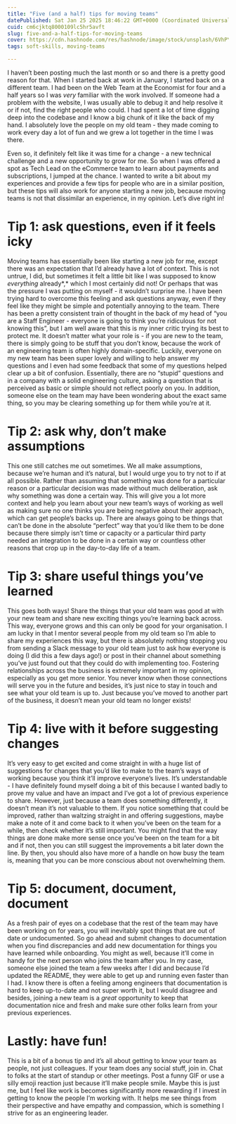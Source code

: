 ```yaml
---
title: "Five (and a half) tips for moving teams"
datePublished: Sat Jan 25 2025 18:46:22 GMT+0000 (Coordinated Universal Time)
cuid: cm6cjktq8000109lc5hr5avft
slug: five-and-a-half-tips-for-moving-teams
cover: https://cdn.hashnode.com/res/hashnode/image/stock/unsplash/6VhPY27jdps/upload/abce027e34a1c9d6d560e0e289349def.jpeg
tags: soft-skills, moving-teams

---
```


I haven’t been posting much the last month or so and there is a pretty good reason for that. When I started back at work in January, I started back on a different team. I had been on the Web Team at the Economist for four and a half years so I was *very* familiar with the work involved. If someone had a problem with the website, I was usually able to debug it and help resolve it or if not, find the right people who could. I had spent a lot of time digging deep into the codebase and I know a big chunk of it like the back of my hand. I absolutely love the people on my old team - they made coming to work every day a lot of fun and we grew a lot together in the time I was there.

Even so, it definitely felt like it was time for a change - a new technical challenge and a new opportunity to grow for me. So when I was offered a spot as Tech Lead on the eCommerce team to learn about payments and subscriptions, I jumped at the chance. I wanted to write a bit about my experiences and provide a few tips for people who are in a similar position, but these tips will also work for anyone starting a new job, because moving teams is not that dissimilar an experience, in my opinion. Let’s dive right in!

# Tip 1: ask questions, even if it feels icky

Moving teams has essentially been like starting a new job for me, except there was an expectation that I’d already have a lot of context. This is not untrue, I did, but sometimes it felt a little bit like I was supposed to know *everything* already*,* which I most certainly did not! Or perhaps that was the pressure I was putting on myself - it wouldn’t surprise me. I have been trying hard to overcome this feeling and ask questions anyway, even if they feel like they might be simple and potentially annoying to the team. There has been a pretty consistent train of thought in the back of my head of “you are a Staff Engineer - everyone is going to think you’re ridiculous for not knowing this”, but I am well aware that this is my inner critic trying its best to protect me. It doesn’t matter what your role is - if you are new to the team, there is simply going to be stuff that you don’t know, because the work of an engineering team is often highly domain-specific. Luckily, everyone on my new team has been super lovely and willing to help answer my questions and I even had some feedback that some of my questions helped clear up a bit of confusion. Essentially, there are no “stupid” questions and in a company with a solid engineering culture, asking a question that is perceived as basic or simple should not reflect poorly on you. In addition, someone else on the team may have been wondering about the exact same thing, so you may be clearing something up for them while you’re at it.

# Tip 2: ask why, don’t make assumptions

This one still catches me out sometimes. We all make assumptions, because we’re human and it’s natural, but I would urge you to try not to if at all possible. Rather than assuming that something was done for a particular reason or a particular decision was made without much deliberation, ask why something was done a certain way. This will give you a lot more context and help you learn about your new team’s ways of working as well as making sure no one thinks you are being negative about their approach, which can get people’s backs up. There are always going to be things that can’t be done in the absolute “perfect” way that you’d like them to be done because there simply isn’t time or capacity or a particular third party needed an integration to be done in a certain way or countless other reasons that crop up in the day-to-day life of a team.

# Tip 3: share useful things you’ve learned

This goes both ways! Share the things that your old team was good at with your new team and share new exciting things you’re learning back across. This way, everyone grows and this can only be good for your organisation. I am lucky in that I mentor several people from my old team so I’m able to share my experiences this way, but there is absolutely nothing stopping you from sending a Slack message to your old team just to ask how everyone is doing (I did this a few days ago!) or post in their channel about something you’ve just found out that they could do with implementing too. Fostering relationships across the business is extremely important in my opinion, especially as you get more senior. You never know when those connections will serve you in the future and besides, it’s just nice to stay in touch and see what your old team is up to. Just because you’ve moved to another part of the business, it doesn’t mean your old team no longer exists!

# Tip 4: live with it before suggesting changes

It’s very easy to get excited and come straight in with a huge list of suggestions for changes that you’d like to make to the team’s ways of working because you think it’ll improve everyone’s lives. It’s understandable - I have definitely found myself doing a bit of this because I wanted badly to prove my value and have an impact and I’ve got a lot of previous experience to share. However, just because a team does something differently, it doesn’t mean it’s not valuable to them. If you notice something that could be improved, rather than waltzing straight in and offering suggestions, maybe make a note of it and come back to it when you’ve been on the team for a while, then check whether it’s still important. You might find that the way things are done make more sense once you’ve been on the team for a bit and if not, then you can still suggest the improvements a bit later down the line. By then, you should also have more of a handle on how busy the team is, meaning that you can be more conscious about not overwhelming them.

# Tip 5: document, document, document

As a fresh pair of eyes on a codebase that the rest of the team may have been working on for years, you will inevitably spot things that are out of date or undocumented. So go ahead and submit changes to documentation when you find discrepancies and add new documentation for things you have learned while onboarding. You might as well, because it’ll come in handy for the next person who joins the team after you. In my case, someone else joined the team a few weeks after I did and because I’d updated the README, they were able to get up and running even faster than I had. I know there is often a feeling among engineers that documentation is hard to keep up-to-date and not super worth it, but I would disagree and besides, joining a new team is a *great* opportunity to keep that documentation nice and fresh and make sure other folks learn from your previous experiences.

# Lastly: have fun!

This is a bit of a bonus tip and it’s all about getting to know your team as people, not just colleagues. If your team does any social stuff, join in. Chat to folks at the start of standup or other meetings. Post a funny GIF or use a silly emoji reaction just because it’ll make people smile. Maybe this is just me, but I feel like work is becomes significantly more rewarding if I invest in getting to know the people I’m working with. It helps me see things from their perspective and have empathy and compassion, which is something I strive for as an engineering leader.